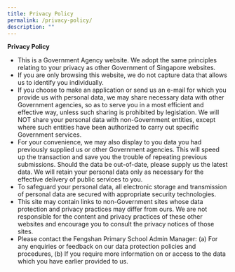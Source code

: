 ```yaml
---
title: Privacy Policy
permalink: /privacy-policy/
description: ""
---
```


<p><strong>Privacy Policy</strong></p>
<ul>
<li>This is a Government Agency website. We adopt the same principles relating to your privacy as other Government of Singapore websites.</li>
<li>If you are only browsing this website, we do not capture data that allows us to identify you individually.</li>
<li>If you choose to make an application or send us an e-mail for which you provide us with personal data, we may share necessary data with other Government agencies, so as to serve you in a most efficient and effective way, unless such sharing is prohibited by legislation. We will NOT share your personal data with non-Government entities, except where such entities have been authorized to carry out specific Government services.</li>
<li>For your convenience, we may also display to you data you had previously supplied us or other Government agencies. This will speed up the transaction and save you the trouble of repeating previous submissions. Should the data be out-of-date, please supply us the latest data. We will retain your personal data only as necessary for the effective delivery of public services to you.</li>
<li>To safeguard your personal data, all electronic storage and transmission of personal data are secured with appropriate security technologies.</li>
<li>This site may contain links to non-Government sites whose data protection and privacy practices may differ from ours. We are not responsible for the content and privacy practices of these other websites and encourage you to consult the privacy notices of those sites.</li>
<li>Please contact the&nbsp;Fengshan Primary School Admin Manager: (a) For any enquiries or feedback on our data protection policies and procedures, (b) If you require more information on or access to the data which you have earlier provided to us.</li>
</ul>